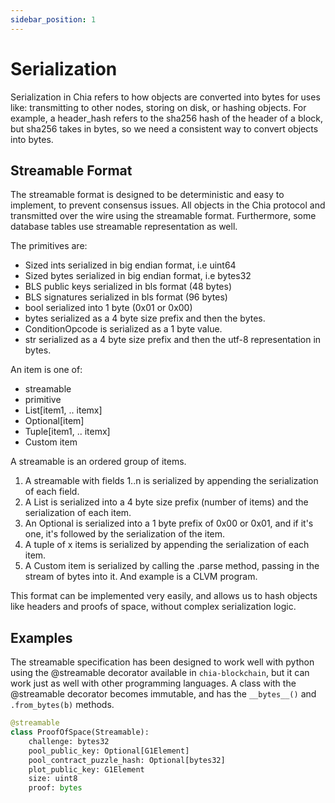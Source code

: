 ```yaml
---
sidebar_position: 1
---
```

# Serialization
Serialization in Chia refers to how objects are converted into bytes for uses like: transmitting to other nodes,
storing on disk, or hashing objects. For example, a header_hash refers to the sha256 hash of the header of a block, but
sha256 takes in bytes, so we need a consistent way to convert objects into bytes. 


## Streamable Format
The streamable format is designed to be deterministic and easy to implement, to prevent consensus issues.
All objects in the Chia protocol and transmitted over the wire using the streamable format. Furthermore, some database
tables use streamable representation as well.

The primitives are:
* Sized ints serialized in big endian format, i.e uint64
* Sized bytes serialized in big endian format, i.e bytes32
* BLS public keys serialized in bls format (48 bytes)
* BLS signatures serialized in bls format (96 bytes)
* bool serialized into 1 byte (0x01 or 0x00)
* bytes serialized as a 4 byte size prefix and then the bytes.
* ConditionOpcode is serialized as a 1 byte value.
* str serialized as a 4 byte size prefix and then the utf-8 representation in bytes.

An item is one of:
* streamable
* primitive
* List[item1, .. itemx]
* Optional[item]
* Tuple[item1, .. itemx]
* Custom item


A streamable is an ordered group of items.

1. A streamable with fields 1..n is serialized by appending the serialization of each field.
2. A List is serialized into a 4 byte size prefix (number of items) and the serialization of each item.
3. An Optional is serialized into a 1 byte prefix of 0x00 or 0x01, and if it's one, it's followed by the serialization of the item.
4. A tuple of x items is serialized by appending the serialization of each item.
6. A Custom item is serialized by calling the .parse method, passing in the stream of bytes into it. And example is a CLVM program.

This format can be implemented very easily, and allows us to hash objects like headers and proofs of space,
without complex serialization logic.

## Examples

The streamable specification has been designed to work well with python using the @streamable decorator available in
`chia-blockchain`, but it can work just as well with other programming languages. A class with the @streamable
decorator becomes immutable, and has the `__bytes__()` and `.from_bytes(b)` methods.

```python
@streamable
class ProofOfSpace(Streamable):
    challenge: bytes32
    pool_public_key: Optional[G1Element]
    pool_contract_puzzle_hash: Optional[bytes32]
    plot_public_key: G1Element
    size: uint8
    proof: bytes
```

